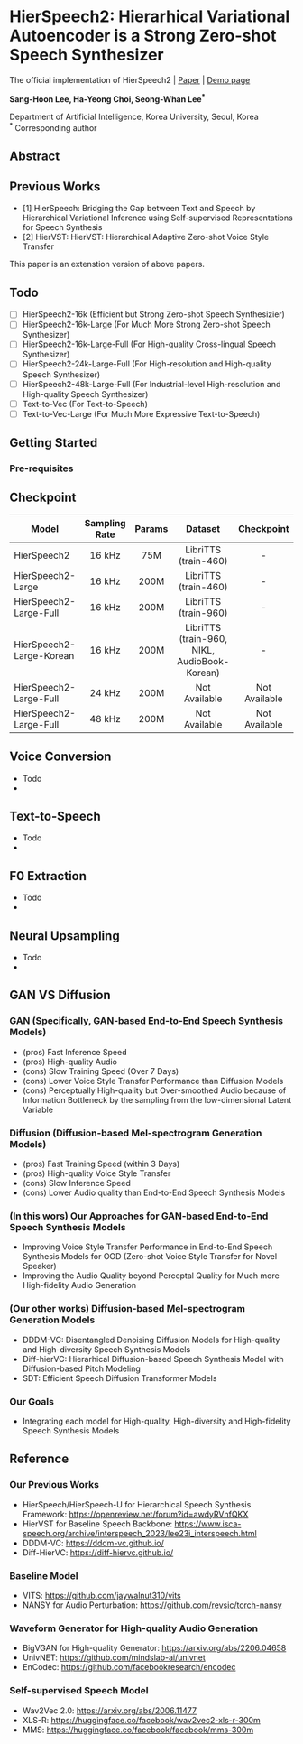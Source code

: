 # HierSpeech2: Hierarhical Variational Autoencoder is a Strong Zero-shot Speech Synthesizer 
The official implementation of HierSpeech2 | [Paper]() | [Demo page]()

**Sang-Hoon Lee, Ha-Yeong Choi, Seong-Whan Lee<sup>*</sup>**

Department of Artificial Intelligence, Korea University, Seoul, Korea  
<sup>*</sup> Corresponding author

## Abstract


## Previous Works
- [1] HierSpeech: Bridging the Gap between Text and Speech by Hierarchical Variational Inference using Self-supervised Representations for Speech Synthesis
- [2] HierVST: HierVST: Hierarchical Adaptive Zero-shot Voice Style Transfer

This paper is an extenstion version of above papers.

## Todo
- [ ] HierSpeech2-16k (Efficient but Strong Zero-shot Speech Synthesizier)
- [ ] HierSpeech2-16k-Large (For Much More Strong Zero-shot Speech Synthesizer)
- [ ] HierSpeech2-16k-Large-Full (For High-quality Cross-lingual Speech Synthesizer)
- [ ] HierSpeech2-24k-Large-Full (For High-resolution and High-quality Speech Synthesizer)
- [ ] HierSpeech2-48k-Large-Full (For Industrial-level High-resolution and High-quality Speech Synthesizer)
- [ ] Text-to-Vec (For Text-to-Speech)
- [ ] Text-to-Vec-Large (For Much More Expressive Text-to-Speech)

## Getting Started

### Pre-requisites

## Checkpoint
| Model |Sampling Rate|Params|Dataset |Checkpoint|
|------|:---:|:---:|:---:|:---:|
| HierSpeech2 |16 kHz|75M| LibriTTS (train-460) |-|
| HierSpeech2-Large|16 kHz|200M| LibriTTS (train-460)  |-|
| HierSpeech2-Large-Full|16 kHz|200M| LibriTTS (train-960)  |-|
| HierSpeech2-Large-Korean|16 kHz|200M| LibriTTS (train-960, NIKL, AudioBook-Korean)  |-|
| HierSpeech2-Large-Full|24 kHz|200M| Not Available |Not Available|
| HierSpeech2-Large-Full|48 kHz|200M| Not Available |Not Available|


## Voice Conversion
- Todo
- 
## Text-to-Speech
- Todo
- 
## F0 Extraction
- Todo
- 
## Neural Upsampling
- Todo
- 

## GAN VS Diffusion
### GAN (Specifically, GAN-based End-to-End Speech Synthesis Models)
- (pros) Fast Inference Speed 
- (pros) High-quality Audio
- (cons) Slow Training Speed (Over 7 Days)
- (cons) Lower Voice Style Transfer Performance than Diffusion Models
- (cons) Perceptually High-quality but Over-smoothed Audio because of Information Bottleneck by the sampling from the low-dimensional Latent Variable
   
### Diffusion (Diffusion-based Mel-spectrogram Generation Models)
- (pros) Fast Training Speed (within 3 Days)
- (pros) High-quality Voice Style Transfer
- (cons) Slow Inference Speed
- (cons) Lower Audio quality than End-to-End Speech Synthesis Models 

### (In this wors) Our Approaches for GAN-based End-to-End Speech Synthesis Models 
- Improving Voice Style Transfer Performance in End-to-End Speech Synthesis Models for OOD (Zero-shot Voice Style Transfer for Novel Speaker)
- Improving the Audio Quality beyond Perceptal Quality for Much more High-fidelity Audio Generation

### (Our other works) Diffusion-based Mel-spectrogram Generation Models
- DDDM-VC: Disentangled Denoising Diffusion Models for High-quality and High-diversity Speech Synthesis Models
- Diff-hierVC: Hierarhical Diffusion-based Speech Synthesis Model with Diffusion-based Pitch Modeling
- SDT: Efficient Speech Diffusion Transformer Models

### Our Goals
- Integrating each model for High-quality, High-diversity and High-fidelity Speech Synthesis Models 

## Reference
### Our Previous Works
- HierSpeech/HierSpeech-U for Hierarchical Speech Synthesis Framework: https://openreview.net/forum?id=awdyRVnfQKX
- HierVST for Baseline Speech Backbone: https://www.isca-speech.org/archive/interspeech_2023/lee23i_interspeech.html 
- DDDM-VC: https://dddm-vc.github.io/
- Diff-HierVC: https://diff-hiervc.github.io/
  
### Baseline Model
- VITS: https://github.com/jaywalnut310/vits
- NANSY for Audio Perturbation: https://github.com/revsic/torch-nansy
  
### Waveform Generator for High-quality Audio Generation
- BigVGAN for High-quality Generator: https://arxiv.org/abs/2206.04658
- UnivNET: https://github.com/mindslab-ai/univnet
- EnCodec: https://github.com/facebookresearch/encodec

### Self-supervised Speech Model 
- Wav2Vec 2.0: https://arxiv.org/abs/2006.11477
- XLS-R: https://huggingface.co/facebook/wav2vec2-xls-r-300m
- MMS: https://huggingface.co/facebook/facebook/mms-300m

